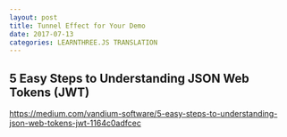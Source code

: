 ```yaml
---
layout: post
title: Tunnel Effect for Your Demo
date: 2017-07-13
categories: LEARNTHREE.JS TRANSLATION 
---
```


## 5 Easy Steps to Understanding JSON Web Tokens (JWT)

https://medium.com/vandium-software/5-easy-steps-to-understanding-json-web-tokens-jwt-1164c0adfcec


